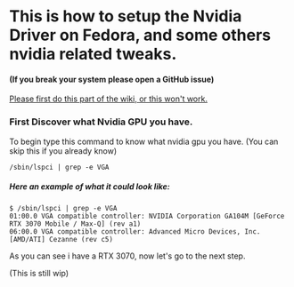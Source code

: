 # This is how to setup the Nvidia Driver on Fedora, and some others nvidia related tweaks.

#### (If you break your system please open a GitHub issue)

[Please first do this part of the wiki, or this won't work.](dnf-and-repo-tweak.md)

### First Discover what Nvidia GPU you have.
To begin type this command to know what nvidia gpu you have. (You can skip this if you already know)
```
/sbin/lspci | grep -e VGA
```
##### Here an example of what it could look like:
``` 
$ /sbin/lspci | grep -e VGA
01:00.0 VGA compatible controller: NVIDIA Corporation GA104M [GeForce RTX 3070 Mobile / Max-Q] (rev a1)
06:00.0 VGA compatible controller: Advanced Micro Devices, Inc. [AMD/ATI] Cezanne (rev c5)
```
As you can see i have a RTX 3070, now let's go to the next step.

(This is still wip)
